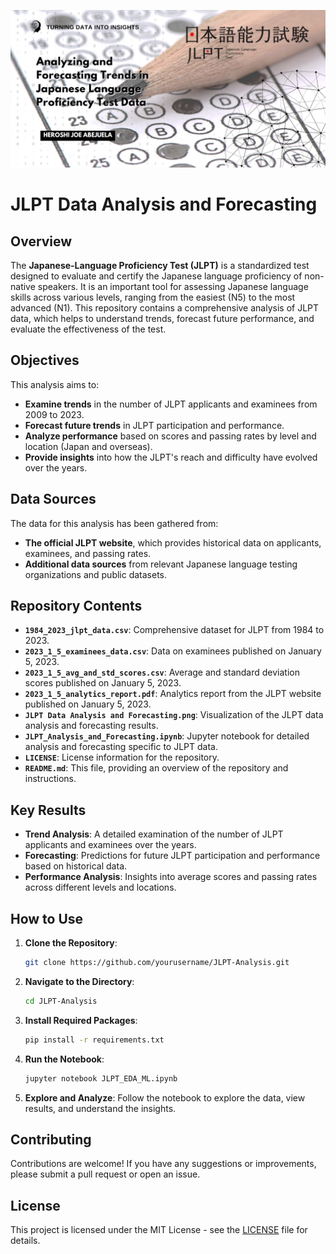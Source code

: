 ![JLPT Data Analysis and Forecasting](https://github.com/HiroshiJoe/JLPT-Analysis-and-Forecasting/blob/main/JLPT%20Data%20Analysis%20and%20Forecasting.png)

# JLPT Data Analysis and Forecasting

## Overview

The **Japanese-Language Proficiency Test (JLPT)** is a standardized test designed to evaluate and certify the Japanese language proficiency of non-native speakers. It is an important tool for assessing Japanese language skills across various levels, ranging from the easiest (N5) to the most advanced (N1). This repository contains a comprehensive analysis of JLPT data, which helps to understand trends, forecast future performance, and evaluate the effectiveness of the test.

## Objectives

This analysis aims to:
- **Examine trends** in the number of JLPT applicants and examinees from 2009 to 2023.
- **Forecast future trends** in JLPT participation and performance.
- **Analyze performance** based on scores and passing rates by level and location (Japan and overseas).
- **Provide insights** into how the JLPT's reach and difficulty have evolved over the years.

## Data Sources

The data for this analysis has been gathered from:
- **The official JLPT website**, which provides historical data on applicants, examinees, and passing rates.
- **Additional data sources** from relevant Japanese language testing organizations and public datasets.

## Repository Contents

- **`1984_2023_jlpt_data.csv`**: Comprehensive dataset for JLPT from 1984 to 2023.
- **`2023_1_5_examinees_data.csv`**: Data on examinees published on January 5, 2023.
- **`2023_1_5_avg_and_std_scores.csv`**: Average and standard deviation scores published on January 5, 2023.
- **`2023_1_5_analytics_report.pdf`**: Analytics report from the JLPT website published on January 5, 2023.
- **`JLPT Data Analysis and Forecasting.png`**: Visualization of the JLPT data analysis and forecasting results.
- **`JLPT_Analysis_and_Forecasting.ipynb`**: Jupyter notebook for detailed analysis and forecasting specific to JLPT data.
- **`LICENSE`**: License information for the repository.
- **`README.md`**: This file, providing an overview of the repository and instructions.

## Key Results

- **Trend Analysis**: A detailed examination of the number of JLPT applicants and examinees over the years.
- **Forecasting**: Predictions for future JLPT participation and performance based on historical data.
- **Performance Analysis**: Insights into average scores and passing rates across different levels and locations.

## How to Use

1. **Clone the Repository**: 
   ```bash
   git clone https://github.com/yourusername/JLPT-Analysis.git
   ```

2. **Navigate to the Directory**:
   ```bash
   cd JLPT-Analysis
   ```

3. **Install Required Packages**:
   ```bash
   pip install -r requirements.txt
   ```

4. **Run the Notebook**:
   ```bash
   jupyter notebook JLPT_EDA_ML.ipynb
   ```

5. **Explore and Analyze**: Follow the notebook to explore the data, view results, and understand the insights.

## Contributing

Contributions are welcome! If you have any suggestions or improvements, please submit a pull request or open an issue.

## License

This project is licensed under the MIT License - see the [LICENSE](LICENSE) file for details.
